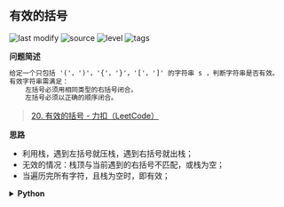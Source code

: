 ## 有效的括号
<!--START_SECTION:badge-->

![last modify](https://img.shields.io/static/v1?label=last%20modify&message=2022-10-14%2000%3A39%3A24&color=yellowgreen&style=flat-square)
![source](https://img.shields.io/static/v1?label=source&message=LeetCode&color=green&style=flat-square)
![level](https://img.shields.io/static/v1?label=level&message=%E7%AE%80%E5%8D%95&color=yellow&style=flat-square)
![tags](https://img.shields.io/static/v1?label=tags&message=%E6%A0%88%2C%20LeetCode%20Hot%20100&color=orange&style=flat-square)

<!--END_SECTION:badge-->
<!--info
tags: [栈, lc100]
source: LeetCode
level: 简单
number: '0020'
name: 有效的括号
companies: []
-->

<summary><b>问题简述</b></summary>

```txt
给定一个只包括 '('，')'，'{'，'}'，'['，']' 的字符串 s ，判断字符串是否有效。
有效字符串需满足：
    左括号必须用相同类型的右括号闭合。
    左括号必须以正确的顺序闭合。
```
> [20. 有效的括号 - 力扣（LeetCode）](https://leetcode-cn.com/problems/valid-parentheses/)

<!-- 
<details><summary><b>详细描述</b></summary>

```txt
```

</details>
-->


<!-- <div align="center"><img src="../../../_assets/xxx.png" height="300" /></div> -->

<summary><b>思路</b></summary>

- 利用栈，遇到左括号就压栈，遇到右括号就出栈；
- 无效的情况：栈顶与当前遇到的右括号不匹配，或栈为空；
- 当遍历完所有字符，且栈为空时，即有效；

<details><summary><b>Python</b></summary>

```python
class Solution:
    def isValid(self, s: str) -> bool:

        stack = []  # 模拟栈
        table = {')':'(', ']': '[', '}': '{'}

        for c in s:
            if c in '([{':
                stack.append(c)
            elif stack and table[c] == stack[-1]:
                stack.pop()
            else:  # 栈为空，且遇到左括号，一定无效
                return False
        
        return len(stack) == 0
```

</details>

